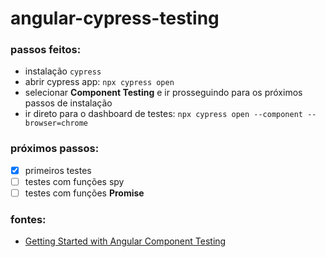 # angular-cypress-testing

### passos feitos:

- instalação `cypress`
- abrir cypress app: `npx cypress open`
- selecionar <b>Component Testing</b> e ir prosseguindo para os próximos passos de instalação
- ir direto para o dashboard de testes: `npx cypress open --component --browser=chrome`

### próximos passos:

- [x] primeiros testes
- [ ] testes com funções spy
- [ ] testes com funções <b>Promise</b>

### fontes:

- [Getting Started with Angular Component Testing](https://www.youtube.com/watch?v=weWTHGWe6uU)
